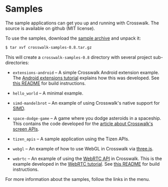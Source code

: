 # Samples

The sample applications can get you up and running with Crosswalk. The source is available on github (MIT license).

To use the samples, download the <a href="https://github.com/crosswalk-project/crosswalk-samples/archive/0.8.tar.gz">sample archive</a> and unpack it:

```sh
$ tar xvf crosswalk-samples-0.8.tar.gz
```

This will create a `crosswalk-samples-0.8` directory with several project sub-directories:

*   `extensions-android` &ndash; A simple Crosswalk Android extension example. The [Android extensions tutorial](/documentation/android_extensions.html) explains how this was developed. See [this README](https://github.com/crosswalk-project/crosswalk-samples/blob/master/extensions-android/README.md) for build instructions.

*   `hello_world` &ndash; A minimal example.

*   `simd-mandelbrot` &ndash; An example of using Crosswalk's native support for [SIMD](https://github.com/johnmccutchan/ecmascript_simd).

*   `space-dodge-game` &ndash; A game where you dodge asteroids in a spaceship. This contains the code developed for the [article about Crosswalk's screen APIs](/documentation/screens.html).

*   `tizen_apis` &ndash; A sample application using the Tizen APIs.

*   `webgl` &ndash; An example of how to use WebGL in Crosswalk via [three.js](http://threejs.org/).

*   `webrtc` &ndash; An example of using the [WebRTC API](http://www.w3.org/TR/webrtc/) in Crosswalk. This is the example developed in the [WebRTC tutorial](/documentation/webrtc.html). See [this README](https://github.com/crosswalk-project/crosswalk-samples/blob/master/webrtc/README.md) for build instructions.

For more information about the samples, follow the links in the menu.
